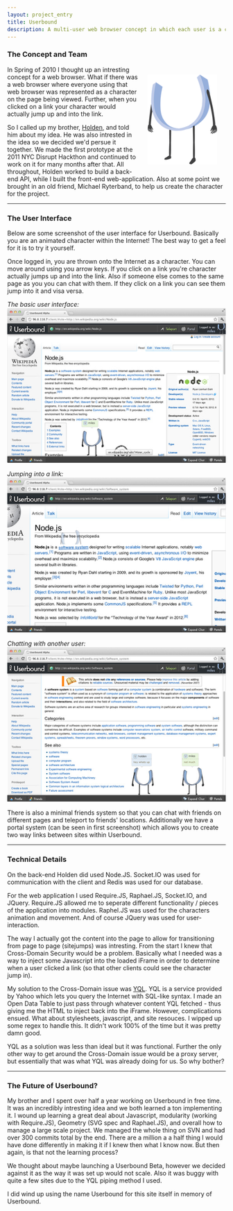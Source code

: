```yaml
---
layout: project_entry
title: Userbound
description: A multi-user web browser concept in which each user is a character. You can chat with other users on the same page as you. Clicking on a link makes your character jump up and into the link.
---
```

### The Concept and Team
<div style="float: right; padding: 20px"><img src="/images/userbound-character.png"/></div>
In Spring of 2010 I thought up an intresting concept for a web browser. What if there was a web browser where everyone using that web browser was represented as a character on the page being viewed. Further, when you clicked on a link your character would actually jump up and into the link.

So I called up my brother, [Holden](https://github.com/hs89), and told him about my idea. He was also intrested in the idea so we decided we'd persue it together. We made the first prototype at the 2011 NYC Disrupt Hackthon and continued to work on it for many months after that. All throughout, Holden worked to build a back-end API, while I built the front-end web-application. Also at some point we brought in an old friend, Michael Ryterband, to help us create the character for the project.

<hr class="dotted" />

### The User Interface
Below are some screenshot of the user interface for Userbound. Basically you are an animated character within the Internet! The best way to get a feel for it is to try it yourself.

Once logged in, you are thrown onto the Internet as a character. You can move around using you arrow keys.  If you click on a link you're character actually jumps up and into the link. Also if someone else comes to the same page as you you can chat with them. If they click on a link you can see them jump into it and visa versa.

*The basic user interface:*
<a href="/images/userbound-shot-a.png"><img src="/images/userbound-shot-a-thumb.jpg" /></a>

*Jumping into a link:*
<a href="/images/userbound-shot-b.png"><img src="/images/userbound-shot-b-thumb.jpg" /></a>

*Chatting with another user:*
<a href="/images/userbound-shot-c.png"><img src="/images/userbound-shot-c-thumb.jpg" /></a>

There is also a minimal friends system so that you can chat with friends on different pages and teleport to friends' locations. Additionally we have a portal system (can be seen in first screenshot) which allows you to create two way links between sites within Userbound.

<hr class="dotted" />

### Technical Details
On the back-end Holden did used Node.JS. Socket.IO was used for communication with the client and Redis was used for our database.  

For the web application I used Require.JS, Raphael.JS, Socket.IO, and JQuery. Require.JS allowed me to seperate different functionality / pieces of the application into modules. Raphel.JS was used for the characters animation and movement. And of course JQuery was used for user-interaction.

The way I actually got the content into the page to allow for transitioning from page to page (sitejumps) was intresting. From the start I knew that Cross-Domain Security would be a problem. Basically what I needed was a way to inject some Javascript into the loaded iFrame in order to determine when a user clicked a link (so that other clients could see the character jump in).

My solution to the Cross-Domain issue was [YQL](http://develop.yahoo.com/yql). YQL is a service provided by Yahoo which lets you query the Internet with SQL-like syntax. I made an Open Data Table to just pass through whatever content YQL fetched - thus giving me the HTML to inject back into the iFrame. However, complications ensued. What about stylesheets, javascript, and site resouces. I wipped up some regex to handle this. It didn't work 100% of the time but it was pretty damn good.

YQL as a solution was less than ideal but it was functional. Further the only other way to get around the Cross-Domain issue would be a proxy server, but essentially that was what YQL was already doing for us. So why bother?

<hr class="dotted" />

### The Future of Userbound?
My brother and I spent over half a year working on Userbound in free time. It was an incredibly intresting idea and we both learned a ton implementing it. I wound up learning a great deal about Javascript, modularity (working with Require.JS), Geometry (SVG spec and Raphael.JS), and overall how to manage a large scale project.  We managed the whole thing on SVN and had over 300 commits total by the end.  There are a million a a half thing I would have done differently in making it if I knew then what I know now. But then again, is that not the learning process? 

We thought about maybe launching a Userbound Beta, however we decided against it as the way it was set up would not scale. Also it was buggy with quite a few sites due to the YQL piping method I used.

I did wind up using the name Userbound for this site itself in memory of Userbound.
